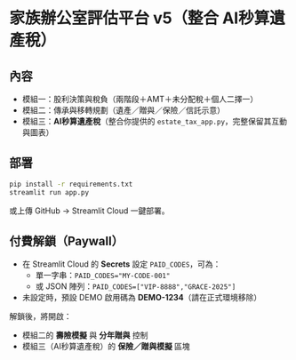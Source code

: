 
# 家族辦公室評估平台 v5（整合 AI秒算遺產稅）

## 內容
- 模組一：股利決策與稅負（兩階段＋AMT＋未分配稅＋個人二擇一）
- 模組二：傳承與移轉規劃（遺產／贈與／保險／信託示意）
- 模組三：**AI秒算遺產稅**（整合你提供的 `estate_tax_app.py`，完整保留其互動與圖表）

## 部署
```bash
pip install -r requirements.txt
streamlit run app.py
```
或上傳 GitHub → Streamlit Cloud 一鍵部署。


## 付費解鎖（Paywall）
- 在 Streamlit Cloud 的 **Secrets** 設定 `PAID_CODES`，可為：
  - 單一字串：`PAID_CODES="MY-CODE-001"`
  - 或 JSON 陣列：`PAID_CODES=["VIP-8888","GRACE-2025"]`
- 未設定時，預設 DEMO 啟用碼為 **DEMO-1234**（請在正式環境移除）

解鎖後，將開啟：
- 模組二的 **壽險模擬** 與 **分年贈與** 控制
- 模組三（AI秒算遺產稅）的 **保險／贈與模擬** 區塊
